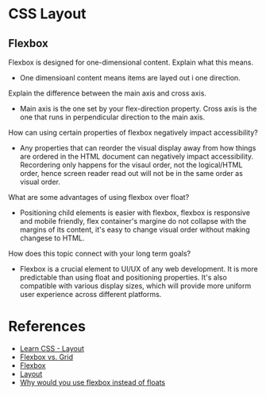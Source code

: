 # CSS Layout

## Flexbox
Flexbox is designed for one-dimensional content. Explain what this means.
- One dimensioanl content means items are layed out i one direction. 

Explain the difference between the main axis and cross axis.
- Main axis is the one set by your flex-direction property. Cross axis is the one that runs in perpendicular direction to the main axis.

How can using certain properties of flexbox negatively impact accessibility?
- Any properties that can reorder the visual display away from how things are ordered in the HTML document can negatively impact accessibility. Recordering only happens for the visaul order, not the logical/HTML order, hence screen reader read out will not be in the same order as visual order.

What are some advantages of using flexbox over float?
- Positioning child elements is easier with flexbox, flexbox is responsive and mobile friendly, flex container's margine do not collapse with the margins of its content, it's easy to change visual order without making changese to  HTML.

How does this topic connect with your long term goals?
- Flexbox is a crucial element to UI/UX of any web development. It is more predictable than using float and positioning properties. It's also compatible with various display sizes, which will provide more uniform user experience across different platforms.


# References
- [Learn CSS - Layout](https://web.dev/learn/css/layout/)
- [Flexbox vs. Grid](https://medium.com/@byron.skoutaris/flexbox-vs-grid-36d36ae0096e)
- [Flexbox](https://developer.mozilla.org/en-US/docs/Learn/CSS/CSS_layout/Flexbox)
- [Layout](https://web.dev/learn/css/layout/)
- [Why would you use flexbox instead of floats](https://www.geeksforgeeks.org/why-would-you-use-flexbox-instead-of-floats/#:~:text=These%20are%20the%20following%20reasons%20to%20use%20flexbox%20over%20floats.&text=Flexbox%20is%20responsive%20and%20mobile,even%20making%20changes%20in%20HTML.)
